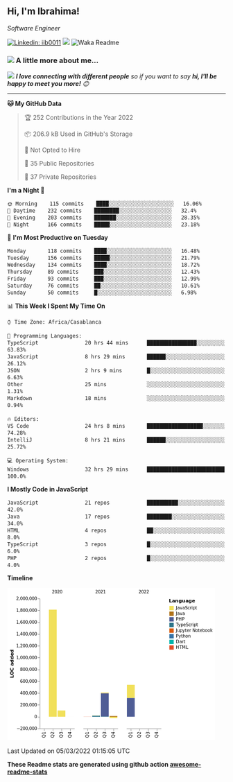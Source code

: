 <h2>Hi, I'm Ibrahima! </h2>
<p><em>Software Engineer 
</em></p>


[![Linkedin: iib0011](https://img.shields.io/badge/-iib0011-blue?style=flat-square&logo=Linkedin&logoColor=white&link=https://www.linkedin.com/in/iib0011/)](https://www.linkedin.com/in/iib0011/)
![](https://visitor-badge.glitch.me/badge?page_id=iib0011)
![Waka Readme](https://github.com/iib0011/iib0011/workflows/Waka%20Readme/badge.svg)


### <img src="https://media.giphy.com/media/VgCDAzcKvsR6OM0uWg/giphy.gif" width="50"> A little more about me...  


<img src="https://media.giphy.com/media/LnQjpWaON8nhr21vNW/giphy.gif" width="60"> <em><b>I love connecting with different people</b> so if you want to say <b>hi, I'll be happy to meet you more!</b> 😊</em>

---
<!--START_SECTION:waka-->
**🐱 My GitHub Data** 

> 🏆 252 Contributions in the Year 2022
 > 
> 📦 206.9 kB Used in GitHub's Storage 
 > 
> 🚫 Not Opted to Hire
 > 
> 📜 35 Public Repositories 
 > 
> 🔑 37 Private Repositories  
 > 
**I'm a Night 🦉** 

```text
🌞 Morning    115 commits    ████░░░░░░░░░░░░░░░░░░░░░   16.06% 
🌆 Daytime    232 commits    ████████░░░░░░░░░░░░░░░░░   32.4% 
🌃 Evening    203 commits    ███████░░░░░░░░░░░░░░░░░░   28.35% 
🌙 Night      166 commits    █████░░░░░░░░░░░░░░░░░░░░   23.18%

```
📅 **I'm Most Productive on Tuesday** 

```text
Monday       118 commits    ████░░░░░░░░░░░░░░░░░░░░░   16.48% 
Tuesday      156 commits    █████░░░░░░░░░░░░░░░░░░░░   21.79% 
Wednesday    134 commits    ████░░░░░░░░░░░░░░░░░░░░░   18.72% 
Thursday     89 commits     ███░░░░░░░░░░░░░░░░░░░░░░   12.43% 
Friday       93 commits     ███░░░░░░░░░░░░░░░░░░░░░░   12.99% 
Saturday     76 commits     ██░░░░░░░░░░░░░░░░░░░░░░░   10.61% 
Sunday       50 commits     █░░░░░░░░░░░░░░░░░░░░░░░░   6.98%

```


📊 **This Week I Spent My Time On** 

```text
⌚︎ Time Zone: Africa/Casablanca

💬 Programming Languages: 
TypeScript               20 hrs 44 mins      ████████████████░░░░░░░░░   63.83% 
JavaScript               8 hrs 29 mins       ██████░░░░░░░░░░░░░░░░░░░   26.12% 
JSON                     2 hrs 9 mins        █░░░░░░░░░░░░░░░░░░░░░░░░   6.63% 
Other                    25 mins             ░░░░░░░░░░░░░░░░░░░░░░░░░   1.31% 
Markdown                 18 mins             ░░░░░░░░░░░░░░░░░░░░░░░░░   0.94%

🔥 Editors: 
VS Code                  24 hrs 8 mins       ██████████████████░░░░░░░   74.28% 
IntelliJ                 8 hrs 21 mins       ██████░░░░░░░░░░░░░░░░░░░   25.72%

💻 Operating System: 
Windows                  32 hrs 29 mins      █████████████████████████   100.0%

```

**I Mostly Code in JavaScript** 

```text
JavaScript               21 repos            ██████████░░░░░░░░░░░░░░░   42.0% 
Java                     17 repos            ████████░░░░░░░░░░░░░░░░░   34.0% 
HTML                     4 repos             ██░░░░░░░░░░░░░░░░░░░░░░░   8.0% 
TypeScript               3 repos             █░░░░░░░░░░░░░░░░░░░░░░░░   6.0% 
PHP                      2 repos             █░░░░░░░░░░░░░░░░░░░░░░░░   4.0%

```


**Timeline**

![Chart not found](https://raw.githubusercontent.com/iib0011/iib0011/master/charts/bar_graph.png) 


 Last Updated on 05/03/2022 01:15:05 UTC
<!--END_SECTION:waka-->

**These Readme stats are generated using github action [awesome-readme-stats](https://github.com/iib0011/waka-readme-stats)**
